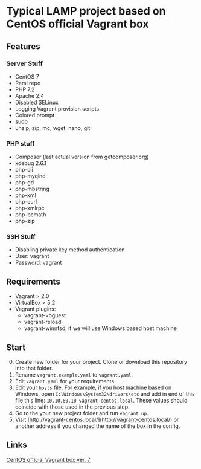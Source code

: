 # Typical LAMP project based on CentOS official Vagrant box

## Features
### Server Stuff

* CentOS 7
* Remi repo
* PHP 7.2
* Apache 2.4
* Disabled SELinux
* Logging Vagrant provision scripts
* Colored prompt
* sudo
* unzip, zip, mc, wget, nano, git

### PHP stuff 

* Composer (last actual version from getcomposer.org)
* xdebug 2.6.1
* php-cli
* php-myqlnd
* php-gd
* php-mbstring
* php-xml
* php-curl
* php-xmlrpc
* php-bcmath
* php-zip

### SSH Stuff

* Disabling private key method authentication
* User: vagrant
* Password: vagrant

## Requirements

* Vagrant > 2.0
* VirtualBox > 5.2
* Vagrant plugins:
  * vagrant-vbguest
  * vagrant-reload
  * vagrant-winnfsd, if we will use Windows based host machine

## Start

0. Create new folder for your project. Clone or download this repository into that folder.
1. Rename `vagrant.example.yaml` to `vagrant.yaml`.
2. Edit `vagrant.yaml` for your requirements.
3. Edit your `hosts` file. For example, if you host machine based on Windows, open `C:\Windows\System32\drivers\etc` and add in end of this file this line: `10.10.60.10 vagrant-centos.local`. These values should coincide with those used in the previous step. 
4. Go to the your new project folder and run `vagrant up`.
5. Visit [http://vagrant-centos.local/](http://vagrant-centos.local/) or another address if you changed the name of the box in the config.

## Links
[CentOS official Vagrant box ver. 7](https://app.vagrantup.com/centos/boxes/7)